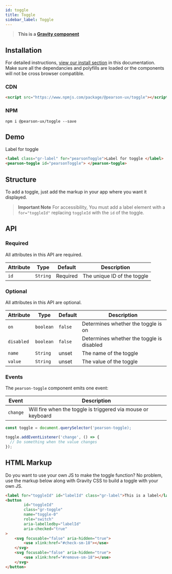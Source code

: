 ```yaml
---
id: toggle
title: Toggle
sidebar_label: Toggle
---
```


> **This is a [Gravity component](https://ux.pearson.com/gravity/c/inputs)**


## Installation
For detailed instructions, [view our install section](https://ux.pearson.com/prototypes/gravity-documentation/docs/getting-started/install) in this documentation.  Make sure all the dependancies and polyfills are loaded or the components will not be cross browser compatible.
### CDN
```html
<script src="https://www.npmjs.com/package/@pearson-ux/toggle"></script>
```
### NPM
``` console
npm i @pearson-ux/toggle --save
```

## Demo

<div class="box">
    <label class="gr-label" for="pearsonToggle">Label for toggle </label>
    <pearson-toggle id="pearsonToggle"> </pearson-toggle>
</div>



```html
<label class="gr-label" for="pearsonToggle">Label for toggle </label>
<pearson-toggle id="pearsonToggle"> </pearson-toggle>
```



## Structure
To add a toggle, just add the markup in your app where you want it displayed.
> **Important Note**
For accessibility, You must add a label element with a ```for="toggleId"``` replacing ```toggleId``` with the ```id``` of the toggle.

## API

### Required
All attributes in this API are required.

| Attribute   | Type   | Default | Description                                                                                                |
| ----------- | ------ | ------- | ---------------------------------------------------------------------------------------------------------- |
| `id`         | `String`  | Required | The unique ID of the toggle                                   |

### Optional
All attributes in this API are optional.

| Attribute   | Type   | Default | Description                                                                                                |
| ----------- | ------ | ------- | ---------------------------------------------------------------------------------------------------------- |
| `on`         | `boolean` | `false`  | Determines whether the toggle is on                           |
| `disabled`   | `boolean` | `false`  | Determines whether the toggle is disabled                     |
| `name`       | `String`  | unset    | The name of the toggle                                        |
| `value`      | `String`  | unset    | The value of the toggle                                       |



### Events
The ```pearson-toggle``` component emits one event:

| Event     | Description                                                                                              |
| --------- | -------------------------------------------------------------------------------------------------------- |
| `change` | Will fire when the toggle is triggered via mouse or keyboard |

```js
const toggle = document.querySelector('pearson-toggle);

toggle.addEventListener('change', () => {
  // Do something when the value changes
});

```

## HTML Markup
Do you want to use your own JS to make the toggle function?  No problem, use the markup below along with Gravity CSS to build a toggle with your own JS.

```html
<label for="toggleId" id="labelId" class="gr-label">This is a label</label>
<button
        id="toggleId"
        class="gr-toggle"
        name="toggle-0"
        role="switch"
        aria-labelledby="labelId"
        aria-checked="true"
>
    <svg focusable="false" aria-hidden="true">
        <use xlink:href="#check-sm-18"></use>
    </svg>
    <svg focusable="false" aria-hidden="true">
        <use xlink:href="#remove-sm-18"></use>
    </svg>
</button>
```
